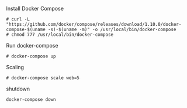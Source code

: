 Install Docker Compose
```
# curl -L "https://github.com/docker/compose/releases/download/1.10.0/docker-compose-$(uname -s)-$(uname -m)" -o /usr/local/bin/docker-compose
# chmod 777 /usr/local/bin/docker-compose
```

Run docker-compose
```
# docker-compose up
```
Scaling
```
# docker-compose scale web=5
```
shutdown
```
docker-compose down
```
